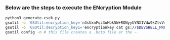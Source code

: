 ### Below are the steps to execute the ENcryption Module

```bash
python3 generate-csek.py
gsutil -o 'GSUtil:encryption_key='n4sUxnFqz3oHbk5W+RONyyUYNX1Vdw9kZtvVm+heM50= cp csek.txt gs://$DEVSHELL_PROJECT_ID-csek/csek.txt
gsutil -o 'GSUtil:decryption_key1='encryptionkey cat gs://$DEVSHELL_PROJECT_ID-csek/csek.txt
gsutil config -n # this file creates a .boto file ar the ~ 
```